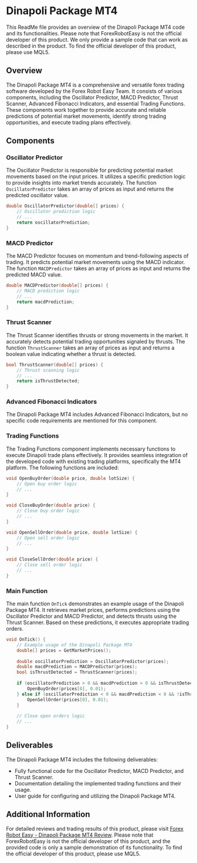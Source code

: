 # Dinapoli Package MT4

This ReadMe file provides an overview of the Dinapoli Package MT4 code and its functionalities. Please note that ForexRobotEasy is not the official developer of this product. We only provide a sample code that can work as described in the product. To find the official developer of this product, please use MQL5.

## Overview

The Dinapoli Package MT4 is a comprehensive and versatile forex trading software developed by the Forex Robot Easy Team. It consists of various components, including the Oscillator Predictor, MACD Predictor, Thrust Scanner, Advanced Fibonacci Indicators, and essential Trading Functions. These components work together to provide accurate and reliable predictions of potential market movements, identify strong trading opportunities, and execute trading plans effectively.

## Components

### Oscillator Predictor

The Oscillator Predictor is responsible for predicting potential market movements based on the input prices. It utilizes a specific prediction logic to provide insights into market trends accurately. The function `OscillatorPredictor` takes an array of prices as input and returns the predicted oscillator value.

```cpp
double OscillatorPredictor(double[] prices) {
    // Oscillator prediction logic
    // ...
    return oscillatorPrediction;
}
```

### MACD Predictor

The MACD Predictor focuses on momentum and trend-following aspects of trading. It predicts potential market movements using the MACD indicator. The function `MACDPredictor` takes an array of prices as input and returns the predicted MACD value.

```cpp
double MACDPredictor(double[] prices) {
    // MACD prediction logic
    // ...
    return macdPrediction;
}
```

### Thrust Scanner

The Thrust Scanner identifies thrusts or strong movements in the market. It accurately detects potential trading opportunities signaled by thrusts. The function `ThrustScanner` takes an array of prices as input and returns a boolean value indicating whether a thrust is detected.

```cpp
bool ThrustScanner(double[] prices) {
    // Thrust scanning logic
    // ...
    return isThrustDetected;
}
```

### Advanced Fibonacci Indicators

The Dinapoli Package MT4 includes Advanced Fibonacci Indicators, but no specific code requirements are mentioned for this component.

### Trading Functions

The Trading Functions component implements necessary functions to execute Dinapoli trade plans effectively. It provides seamless integration of the developed code with existing trading platforms, specifically the MT4 platform. The following functions are included:

```cpp
void OpenBuyOrder(double price, double lotSize) {
    // Open buy order logic
    // ...
}

void CloseBuyOrder(double price) {
    // Close buy order logic
    // ...
}

void OpenSellOrder(double price, double lotSize) {
    // Open sell order logic
    // ...
}

void CloseSellOrder(double price) {
    // Close sell order logic
    // ...
}
```

### Main Function

The main function `OnTick` demonstrates an example usage of the Dinapoli Package MT4. It retrieves market prices, performs predictions using the Oscillator Predictor and MACD Predictor, and detects thrusts using the Thrust Scanner. Based on these predictions, it executes appropriate trading orders.

```cpp
void OnTick() {
    // Example usage of the Dinapoli Package MT4
    double[] prices = GetMarketPrices();
    
    double oscillatorPrediction = OscillatorPredictor(prices);
    double macdPrediction = MACDPredictor(prices);
    bool isThrustDetected = ThrustScanner(prices);
    
    if (oscillatorPrediction > 0 && macdPrediction > 0 && isThrustDetected) {
        OpenBuyOrder(prices[0], 0.01);
    } else if (oscillatorPrediction < 0 && macdPrediction < 0 && !isThrustDetected) {
        OpenSellOrder(prices[0], 0.01);
    }
    
    // Close open orders logic
    // ...
}
```

## Deliverables

The Dinapoli Package MT4 includes the following deliverables:

- Fully functional code for the Oscillator Predictor, MACD Predictor, and Thrust Scanner.
- Documentation detailing the implemented trading functions and their usage.
- User guide for configuring and utilizing the Dinapoli Package MT4.

## Additional Information

For detailed reviews and trading results of this product, please visit [Forex Robot Easy - Dinapoli Package MT4 Review](https://forexroboteasy.com/forex-robot-review/dinapoli-package-mt4-review-all-in-one-forex-software/). Please note that ForexRobotEasy is not the official developer of this product, and the provided code is only a sample demonstration of its functionality. To find the official developer of this product, please use MQL5.
